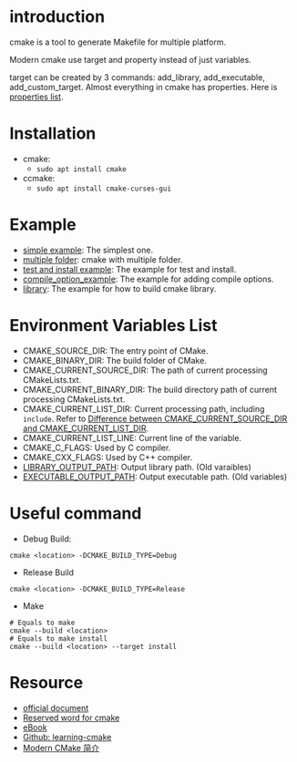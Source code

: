 # introduction
cmake is a tool to generate Makefile for multiple platform.

Modern cmake use target and property instead of just variables.

target can be created by 3 commands: add_library, add_executable, add_custom_target.
Almost everything in cmake has properties. Here is [properties list](https://cmake.org/cmake/help/latest/manual/cmake-properties.7.html).

# Installation
* cmake:
  - `sudo apt install cmake`
* ccmake:
  - `sudo apt install cmake-curses-gui`

# Example
* [simple example](simple_example): The simplest one. 
* [multiple folder](multiple_folder): cmake with multiple folder.
* [test and install example](test_install_example): The example for test and install.
* [compile_option_example](compile_option_example): The example for adding compile options.
* [library](library): The example for how to build cmake library.

# Environment Variables List
* CMAKE_SOURCE_DIR: The entry point of CMake.
* CMAKE_BINARY_DIR: The build folder of CMake.
* CMAKE_CURRENT_SOURCE_DIR: The path of current processing CMakeLists.txt.
* CMAKE_CURRENT_BINARY_DIR: The build directory path of current processing CMakeLists.txt.
* CMAKE_CURRENT_LIST_DIR: Current processing path, including `include`. Refer to [Difference between CMAKE_CURRENT_SOURCE_DIR and CMAKE_CURRENT_LIST_DIR](https://stackoverflow.com/questions/15662497/difference-between-cmake-current-source-dir-and-cmake-current-list-dir).
* CMAKE_CURRENT_LIST_LINE: Current line of the variable.
* CMAKE_C_FLAGS: Used by C compiler.
* CMAKE_CXX_FLAGS: Used by C++ compiler.
* [LIBRARY_OUTPUT_PATH](https://cmake.org/cmake/help/latest/variable/LIBRARY_OUTPUT_PATH.html): Output library path. (Old varaibles)
* [EXECUTABLE_OUTPUT_PATH](https://cmake.org/cmake/help/v3.7/variable/EXECUTABLE_OUTPUT_PATH.html): Output executable path. (Old variables)

# Useful command
* Debug Build:
```
cmake <location> -DCMAKE_BUILD_TYPE=Debug
```
* Release Build
```
cmake <location> -DCMAKE_BUILD_TYPE=Release
```
* Make
```
# Equals to make
cmake --build <location>
# Equals to make install
cmake --build <location> --target install
```

# Resource
* [official document](https://cmake.org/cmake/help/latest/index.html)
* [Reserved word for cmake](https://cmake.org/cmake/help/latest/manual/cmake-commands.7.html)
* [eBook](https://github.com/Akagi201/learning-cmake/tree/master/docs)
* [Github: learning-cmake](https://github.com/Akagi201/learning-cmake)
* [Modern CMake 简介](https://zhuanlan.zhihu.com/p/76975231)

